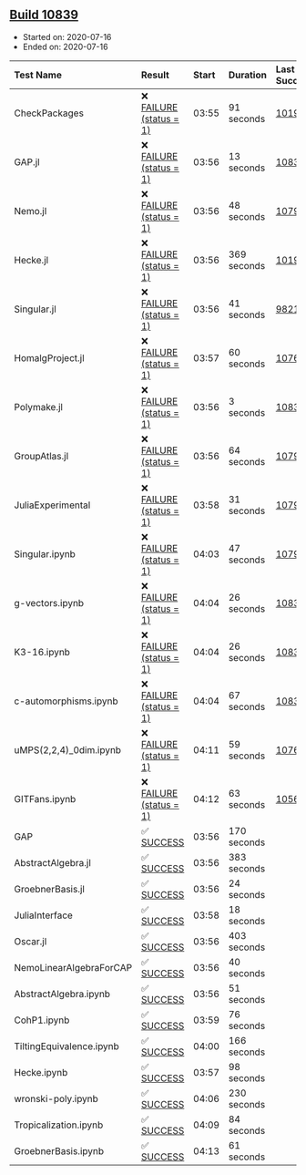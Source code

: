 ## [Build 10839](https://oscarci.mathematik.uni-kl.de/job/oscar/10839/)

* Started on: 2020-07-16
* Ended on: 2020-07-16

| Test Name    | Result | Start | Duration | Last Success | First Failure |
|:-------------|:-------|:------|:---------|:-------------|:--------------|
| CheckPackages | ❌ [FAILURE (status = 1)](https://oscarci.mathematik.uni-kl.de/job/oscar/10839/artifact/logs/build-10839/CheckPackages.log) | 03:55 | 91 seconds | [10197](https://oscarci.mathematik.uni-kl.de/job/oscar/10197/) | [10198](https://oscarci.mathematik.uni-kl.de/job/oscar/10198/) |
| GAP.jl | ❌ [FAILURE (status = 1)](https://oscarci.mathematik.uni-kl.de/job/oscar/10839/artifact/logs/build-10839/GAP.jl.log) | 03:56 | 13 seconds | [10838](https://oscarci.mathematik.uni-kl.de/job/oscar/10838/) | [10839](https://oscarci.mathematik.uni-kl.de/job/oscar/10839/) |
| Nemo.jl | ❌ [FAILURE (status = 1)](https://oscarci.mathematik.uni-kl.de/job/oscar/10839/artifact/logs/build-10839/Nemo.jl.log) | 03:56 | 48 seconds | [10790](https://oscarci.mathematik.uni-kl.de/job/oscar/10790/) | [10791](https://oscarci.mathematik.uni-kl.de/job/oscar/10791/) |
| Hecke.jl | ❌ [FAILURE (status = 1)](https://oscarci.mathematik.uni-kl.de/job/oscar/10839/artifact/logs/build-10839/Hecke.jl.log) | 03:56 | 369 seconds | [10197](https://oscarci.mathematik.uni-kl.de/job/oscar/10197/) | [10198](https://oscarci.mathematik.uni-kl.de/job/oscar/10198/) |
| Singular.jl | ❌ [FAILURE (status = 1)](https://oscarci.mathematik.uni-kl.de/job/oscar/10839/artifact/logs/build-10839/Singular.jl.log) | 03:56 | 41 seconds | [9821](https://oscarci.mathematik.uni-kl.de/job/oscar/9821/) | [9822](https://oscarci.mathematik.uni-kl.de/job/oscar/9822/) |
| HomalgProject.jl | ❌ [FAILURE (status = 1)](https://oscarci.mathematik.uni-kl.de/job/oscar/10839/artifact/logs/build-10839/HomalgProject.jl.log) | 03:57 | 60 seconds | [10765](https://oscarci.mathematik.uni-kl.de/job/oscar/10765/) | [10766](https://oscarci.mathematik.uni-kl.de/job/oscar/10766/) |
| Polymake.jl | ❌ [FAILURE (status = 1)](https://oscarci.mathematik.uni-kl.de/job/oscar/10839/artifact/logs/build-10839/Polymake.jl.log) | 03:56 | 3 seconds | [10833](https://oscarci.mathematik.uni-kl.de/job/oscar/10833/) | [10834](https://oscarci.mathematik.uni-kl.de/job/oscar/10834/) |
| GroupAtlas.jl | ❌ [FAILURE (status = 1)](https://oscarci.mathematik.uni-kl.de/job/oscar/10839/artifact/logs/build-10839/GroupAtlas.jl.log) | 03:56 | 64 seconds | [10790](https://oscarci.mathematik.uni-kl.de/job/oscar/10790/) | [10791](https://oscarci.mathematik.uni-kl.de/job/oscar/10791/) |
| JuliaExperimental | ❌ [FAILURE (status = 1)](https://oscarci.mathematik.uni-kl.de/job/oscar/10839/artifact/logs/build-10839/JuliaExperimental.log) | 03:58 | 31 seconds | [10790](https://oscarci.mathematik.uni-kl.de/job/oscar/10790/) | [10791](https://oscarci.mathematik.uni-kl.de/job/oscar/10791/) |
| Singular.ipynb | ❌ [FAILURE (status = 1)](https://oscarci.mathematik.uni-kl.de/job/oscar/10839/artifact/logs/build-10839/Singular.ipynb.log) | 04:03 | 47 seconds | [10790](https://oscarci.mathematik.uni-kl.de/job/oscar/10790/) | [10791](https://oscarci.mathematik.uni-kl.de/job/oscar/10791/) |
| g-vectors.ipynb | ❌ [FAILURE (status = 1)](https://oscarci.mathematik.uni-kl.de/job/oscar/10839/artifact/logs/build-10839/g-vectors.ipynb.log) | 04:04 | 26 seconds | [10833](https://oscarci.mathematik.uni-kl.de/job/oscar/10833/) | [10834](https://oscarci.mathematik.uni-kl.de/job/oscar/10834/) |
| K3-16.ipynb | ❌ [FAILURE (status = 1)](https://oscarci.mathematik.uni-kl.de/job/oscar/10839/artifact/logs/build-10839/K3-16.ipynb.log) | 04:04 | 26 seconds | [10833](https://oscarci.mathematik.uni-kl.de/job/oscar/10833/) | [10834](https://oscarci.mathematik.uni-kl.de/job/oscar/10834/) |
| c-automorphisms.ipynb | ❌ [FAILURE (status = 1)](https://oscarci.mathematik.uni-kl.de/job/oscar/10839/artifact/logs/build-10839/c-automorphisms.ipynb.log) | 04:04 | 67 seconds | [10838](https://oscarci.mathematik.uni-kl.de/job/oscar/10838/) | [10839](https://oscarci.mathematik.uni-kl.de/job/oscar/10839/) |
| uMPS(2,2,4)_0dim.ipynb | ❌ [FAILURE (status = 1)](https://oscarci.mathematik.uni-kl.de/job/oscar/10839/artifact/logs/build-10839/uMPS-2-2-4-_0dim.ipynb.log) | 04:11 | 59 seconds | [10765](https://oscarci.mathematik.uni-kl.de/job/oscar/10765/) | [10766](https://oscarci.mathematik.uni-kl.de/job/oscar/10766/) |
| GITFans.ipynb | ❌ [FAILURE (status = 1)](https://oscarci.mathematik.uni-kl.de/job/oscar/10839/artifact/logs/build-10839/GITFans.ipynb.log) | 04:12 | 63 seconds | [10566](https://oscarci.mathematik.uni-kl.de/job/oscar/10566/) | [10567](https://oscarci.mathematik.uni-kl.de/job/oscar/10567/) |
| GAP | ✅ [SUCCESS](https://oscarci.mathematik.uni-kl.de/job/oscar/10839/artifact/logs/build-10839/GAP.log) | 03:56 | 170 seconds |  |  |
| AbstractAlgebra.jl | ✅ [SUCCESS](https://oscarci.mathematik.uni-kl.de/job/oscar/10839/artifact/logs/build-10839/AbstractAlgebra.jl.log) | 03:56 | 383 seconds |  |  |
| GroebnerBasis.jl | ✅ [SUCCESS](https://oscarci.mathematik.uni-kl.de/job/oscar/10839/artifact/logs/build-10839/GroebnerBasis.jl.log) | 03:56 | 24 seconds |  |  |
| JuliaInterface | ✅ [SUCCESS](https://oscarci.mathematik.uni-kl.de/job/oscar/10839/artifact/logs/build-10839/JuliaInterface.log) | 03:58 | 18 seconds |  |  |
| Oscar.jl | ✅ [SUCCESS](https://oscarci.mathematik.uni-kl.de/job/oscar/10839/artifact/logs/build-10839/Oscar.jl.log) | 03:56 | 403 seconds |  |  |
| NemoLinearAlgebraForCAP | ✅ [SUCCESS](https://oscarci.mathematik.uni-kl.de/job/oscar/10839/artifact/logs/build-10839/NemoLinearAlgebraForCAP.log) | 03:56 | 40 seconds |  |  |
| AbstractAlgebra.ipynb | ✅ [SUCCESS](https://oscarci.mathematik.uni-kl.de/job/oscar/10839/artifact/logs/build-10839/AbstractAlgebra.ipynb.log) | 03:56 | 51 seconds |  |  |
| CohP1.ipynb | ✅ [SUCCESS](https://oscarci.mathematik.uni-kl.de/job/oscar/10839/artifact/logs/build-10839/CohP1.ipynb.log) | 03:59 | 76 seconds |  |  |
| TiltingEquivalence.ipynb | ✅ [SUCCESS](https://oscarci.mathematik.uni-kl.de/job/oscar/10839/artifact/logs/build-10839/TiltingEquivalence.ipynb.log) | 04:00 | 166 seconds |  |  |
| Hecke.ipynb | ✅ [SUCCESS](https://oscarci.mathematik.uni-kl.de/job/oscar/10839/artifact/logs/build-10839/Hecke.ipynb.log) | 03:57 | 98 seconds |  |  |
| wronski-poly.ipynb | ✅ [SUCCESS](https://oscarci.mathematik.uni-kl.de/job/oscar/10839/artifact/logs/build-10839/wronski-poly.ipynb.log) | 04:06 | 230 seconds |  |  |
| Tropicalization.ipynb | ✅ [SUCCESS](https://oscarci.mathematik.uni-kl.de/job/oscar/10839/artifact/logs/build-10839/Tropicalization.ipynb.log) | 04:09 | 84 seconds |  |  |
| GroebnerBasis.ipynb | ✅ [SUCCESS](https://oscarci.mathematik.uni-kl.de/job/oscar/10839/artifact/logs/build-10839/GroebnerBasis.ipynb.log) | 04:13 | 61 seconds |  |  |
